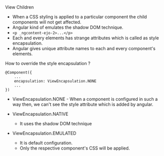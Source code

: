 View Children

-   When a CSS styling is applied to a particular component the child components will not get affected.
-   Angular kind of emulates the shadow DOM technique.
-   ```<p _ngcontent-ejo-2>...</p>```
-   Each and every elements has strange attributes which is called as style encapsulation.
-   Angular gives unique attribute names to each and every component's elements.

How to override the style encapsulation ?

```
@Component({
    ...
    encapsulation: ViewEncapsulation.NONE
    ...
})
```

-    ViewEncapsulation.NONE
    -   When a component is configured in such a way then, we can't see the style attribute which is added by angular.

-   ViewEncapsulation.NATIVE
    -   It uses the shadow DOM technique
-   ViewEncapsulation.EMULATED
    -   It is default configuration.
    -   Only the respective component's CSS will be applied.
